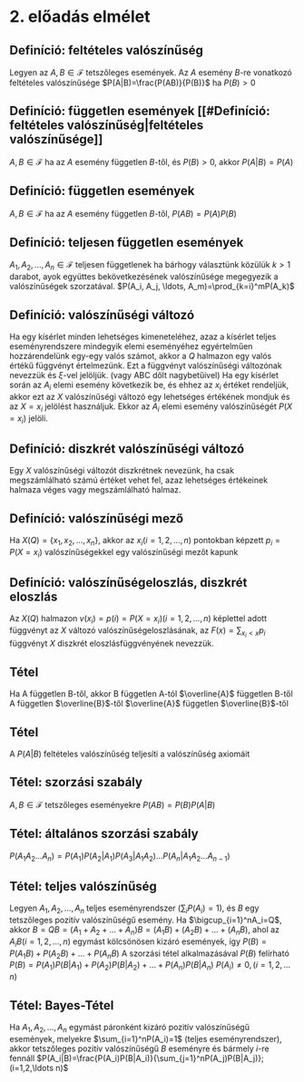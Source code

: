 # 2. előadás elmélet

## Definíció: feltételes valószínűség

Legyen az $A, B \in \mathcal{F}$ tetszőleges események. Az $A$ esemény $B$-re vonatkozó feltételes valószínűsége $P(A|B)=\frac{P(AB)}{P(B)}$ ha $P(B)\gt 0$

## Definíció: független események [[#Definíció: feltételes valószínűség|feltételes valószínűsége]]

$A, B \in \mathcal{F}$ ha az $A$ esemény független $B$-től, és $P(B)>0$, akkor $P(A|B)=P(A)$

## Definíció: független események

$A, B \in \mathcal{F}$ ha az $A$ esemény független $B$-től, $P(AB)=P(A)P(B)$

## Definíció: teljesen független események

$A_1, A_2, \ldots, A_n \in \mathcal{F}$ teljesen függetlenek ha bárhogy választünk közülük $k>1$ darabot, ayok együttes bekövetkezésének valószínűsége megegyezik a valószínűségek szorzatával.
$P(A_i, A_j, \ldots, A_m)=\prod_{k=i}^mP(A_k)$

## Definíció: valószínűségi változó

Ha egy kísérlet minden lehetséges kimeneteléhez, azaz a kísérlet teljes eseményrendszere mindegyik elemi eseményéhez egyértelműen hozzárendelünk egy-egy valós számot, akkor a $Q$ halmazon egy valós értékű függvényt értelmezünk. Ezt a függvényt valószínűségi változónak nevezzük és $\xi$-vel jelöljük. (vagy ABC dőlt nagybetűivel)
Ha egy kísérlet során az $A_i$ elemi esemény következik be, és ehhez az $x_i$ értéket rendeljük, akkor ezt az $X$ valószínűségi változó egy lehetséges értékének mondjuk és az $X = x_i$ jelölést használjuk. Ekkor az $A_i$ elemi esemény valószínűségét $P(X = x_i)$ jelöli.

## Definíció: diszkrét valószínűségi változó

Egy $X$ valószínűségi változót diszkrétnek nevezünk, ha csak megszámlálható számú értéket vehet fel, azaz lehetséges értékeinek halmaza véges vagy megszámlálható halmaz.

## Definíció: valószínűségi mező

Ha $X(Q) = \{x_1,x_2,\ldots,x_n\}$, akkor az $x_i(i=1,2,\ldots,n)$ pontokban képzett $p_i=P(X=x_i)$ valószínűségekkel egy valószínűségi mezőt kapunk

## Definíció: valószínűségeloszlás, diszkrét eloszlás

Az $X(Q)$ halmazon $v(x_i)=p(i)=P(X=x_i) (i=1,2,\ldots,n)$ képlettel adott függvényt az $X$ változó valószínűségeloszlásának, az $F(x)=\sum_{x_i \lt x}p_i$ függvényt $X$ diszkrét eloszlásfüggvényének nevezzük.

## Tétel

Ha A független B-től, akkor B független A-tól
$\overline{A}$ független B-től
A független $\overline{B}$-től
$\overline{A}$ független $\overline{B}$-től

## Tétel

A $P(A|B)$ feltételes valószínűség teljesíti a valószínűség axiomáit

## Tétel: szorzási szabály

$A,B\in \mathcal{F}$ tetszőleges eseményekre $P(AB)=P(B)P(A|B)$

## Tétel: általános szorzási szabály

$P(A_1A_2 \ldots A_n)=P(A_1)P(A_2|A_1)P(A_3|A_1A_2)\ldots P(A_n|A_1A_2 \ldots A_{n-1})$

## Tétel: teljes valószínűség

Legyen $A_1,A_2,\ldots,A_n$ teljes eseményrendszer $\left( \sum_iP(A_i)=1\right)$, és $B$ egy tetszőleges pozitív valószínűségű esemény. Ha $\bigcup_{i=1}^nA_i=Q$, akkor $B=QB=(A_1+A_2+\ldots+A_n)B=(A_1B)+(A_2B)+\ldots+(A_nB)$, ahol az $A_iB (i=1,2,\ldots,n)$ egymást kölcsönösen kizáró események, így $P(B)=P(A_1B)+P(A_2B)+\ldots+P(A_nB)$
A szorzási tétel alkalmazásával $P(B)$ felírható $P(B)=P(A_1)P(B|A_1)+P(A_2)P(B|A_2)+\ldots+P(A_n)P(B|A_n)$
$P(A_i)\neq 0, (i=1,2,\ldots n)$

## Tétel: Bayes-Tétel

Ha $A_1,A_2,\ldots,A_n$ egymást páronként kizáró pozitív valószínűségű események, melyekre $\sum_{i=1}^nP(A_i)=1$ (teljes eseményrendszer), akkor tetszőleges pozitív valószínűségű $B$ eseményre és bármely $i$-re fennáll $P(A_i|B)=\frac{P(A_i)P(B|A_i)}{\sum_{j=1}^nP(A_j)P(B|A_j)}; (i=1,2,\ldots n)$

